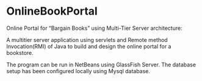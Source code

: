 OnlineBookPortal
================

Online Portal for “Bargain Books” using Multi-Tier Server architecture:

A multitier server application using servlets and Remote method Invocation(RMI) of Java to build and design the online portal for a bookstore. 

The program can be run in NetBeans using GlassFish Server. The database setup has been configured locally using Mysql database.
